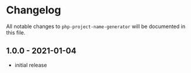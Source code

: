 # Changelog

All notable changes to `php-project-name-generator` will be documented in this file.

## 1.0.0 - 2021-01-04

- initial release
